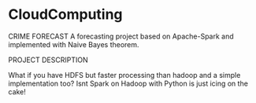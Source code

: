 # CloudComputing

CRIME FORECAST
A forecasting project based on Apache-Spark and implemented with Naive Bayes theorem.

PROJECT DESCRIPTION

What if you have HDFS but faster processing than hadoop and a simple implementation too? Isnt Spark on Hadoop with Python is just icing on the cake!

